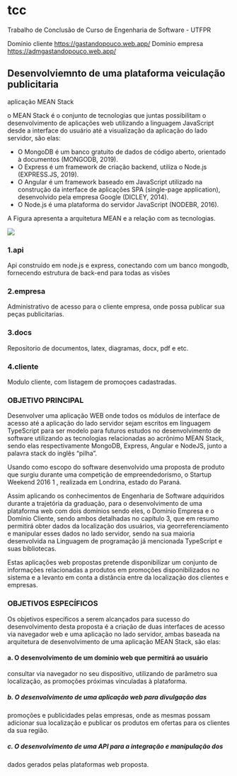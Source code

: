 # tcc
Trabalho de Conclusão de Curso de Engenharia de Software - UTFPR

Domínio cliente https://gastandopouco.web.app/
Domínio empresa https://admgastandopouco.web.app/

## Desenvolviemnto de uma plataforma veiculação publicitaria
aplicação MEAN Stack

o MEAN Stack é o conjunto de tecnologias que juntas possibilitam o desenvolvimento de aplicações web utilizando a linguagem JavaScript desde a interface do usuário até a visualização da aplicação do lado servidor, são elas:
- O MongoDB é um banco gratuito de dados de código aberto, orientado à documentos (MONGODB, 2019).
- O Express é um framework de criação backend, utiliza o Node.js (EXPRESS.JS, 2019).
- O Angular é um framework baseado em JavaScript utilizado na construção da interface de aplicações SPA (single-page application), desenvolvido pela empresa Google (DICLEY, 2014).
- O Node.js é uma plataforma do servidor JavaScript (NODEBR, 2016).

A Figura apresenta a arquitetura MEAN e a relação com as tecnologias.

![](https://www.netsolutions.com/insights/wp-content/uploads/2019/02/how-MEAN-STACK-TECHNOLOGY-WORKS.jpg)
 
### 1.api
Api construido em node.js e express, conectando com um banco mongodb, fornecendo estrutura de back-end para todas as visões 
### 2.empresa
Administrativo de acesso para o cliente empresa, onde possa publicar sua peças publicitarias.
### 3.docs
Repositorio de documentos, latex, diagramas, docx, pdf e etc.
### 4.cliente
Modulo cliente, com listagem de promoçoes cadastradas.
### OBJETIVO PRINCIPAL

Desenvolver uma aplicação WEB onde todos os módulos de interface de
acesso até a aplicação do lado servidor sejam escritos em linguagem
TypeScript para ser modelo para futuros estudos no desenvolvimento de
software utilizando as tecnologias relacionadas ao acrônimo MEAN Stack,
sendo elas respectivamente MongoDB, Express, Angular e NodeJS, junto a
palavra stack do inglês “pilha”.

Usando como escopo do software desenvolvido uma proposta de
produto que surgiu durante uma competição de empreendedorismo, o Startup
Weekend 2016 1 , realizada em Londrina, estado do Paraná.

Assim aplicando os conhecimentos de Engenharia de Software
adquiridos durante a trajetória da graduação, para o desenvolvimento de uma
plataforma web com dois domínios sendo eles, o Domínio Empresa e o
Domínio Cliente, sendo ambos detalhadas no capítulo 3, que em resumo
permitirá obter dados da localização dos usuários, via georreferenciamento e
manipular esses dados no lado servidor, sendo na sua maioria desenvolvida na
Linguagem de programação já mencionada TypeScript e suas bibliotecas.

Estas aplicações web propostas pretende disponibilizar um conjunto de
informações relacionadas a produtos em promoções disponibilizados no
sistema e a levanto em conta a distância entre da localização dos clientes e
empresas.

### OBJETIVOS ESPECÍFICOS
Os objetivos específicos a serem alcançados para sucesso do
desenvolvimento desta proposta é a criação de duas interfaces de acesso via
navegador web e uma aplicação no lado servidor, ambas baseada na
arquitetura de desenvolvimento de uma aplicação MEAN Stack, são elas:
#### a. O desenvolvimento de um domínio web que permitirá ao usuário
consultar via navegador no seu dispositivo, utilizando de parâmetro sua
localização, as promoções próximas vinculadas à plataforma.
##### b. O desenvolvimento de uma aplicação web para divulgação das
promoções e publicidades pelas empresas, onde as mesmas possam adicionar sua localização e publicar os produtos em ofertas para os
clientes da sua região.
##### c. O desenvolvimento de uma API para a integração e manipulação dos
dados gerados pelas plataformas web proposta.
